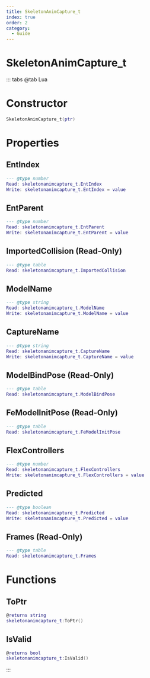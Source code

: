 ```yaml
---
title: SkeletonAnimCapture_t
index: true
order: 2
category:
  - Guide
---
```


# SkeletonAnimCapture_t

::: tabs
@tab Lua
# Constructor
```lua
SkeletonAnimCapture_t(ptr)
```
# Properties
## EntIndex 
```lua
--- @type number
Read: skeletonanimcapture_t.EntIndex
Write: skeletonanimcapture_t.EntIndex = value
```
## EntParent 
```lua
--- @type number
Read: skeletonanimcapture_t.EntParent
Write: skeletonanimcapture_t.EntParent = value
```
## ImportedCollision (Read-Only)
```lua
--- @type table
Read: skeletonanimcapture_t.ImportedCollision
```
## ModelName 
```lua
--- @type string
Read: skeletonanimcapture_t.ModelName
Write: skeletonanimcapture_t.ModelName = value
```
## CaptureName 
```lua
--- @type string
Read: skeletonanimcapture_t.CaptureName
Write: skeletonanimcapture_t.CaptureName = value
```
## ModelBindPose (Read-Only)
```lua
--- @type table
Read: skeletonanimcapture_t.ModelBindPose
```
## FeModelInitPose (Read-Only)
```lua
--- @type table
Read: skeletonanimcapture_t.FeModelInitPose
```
## FlexControllers 
```lua
--- @type number
Read: skeletonanimcapture_t.FlexControllers
Write: skeletonanimcapture_t.FlexControllers = value
```
## Predicted 
```lua
--- @type boolean
Read: skeletonanimcapture_t.Predicted
Write: skeletonanimcapture_t.Predicted = value
```
## Frames (Read-Only)
```lua
--- @type table
Read: skeletonanimcapture_t.Frames
```
# Functions
## ToPtr
```lua
@returns string
skeletonanimcapture_t:ToPtr()
```
## IsValid
```lua
@returns bool
skeletonanimcapture_t:IsValid()
```

:::